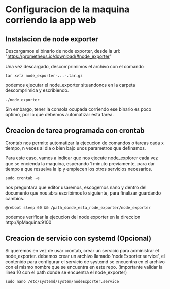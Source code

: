 # Configuracion de la maquina corriendo la app web

## Instalacion de node exporter
Descargamos el binario de node exporter, desde la url:
"https://prometheus.io/download/#node_exporter"

Una vez descargado, descomprimimos el archivo con el comando 

```
tar xvfz node_exporter-...-.tar.gz
```
podemos ejecutar el node_exporter situandonos en la carpeta descomprimida
y escribiendo. 

```
./node_exporter
```

Sin embargo, tener la consola ocupada corriendo ese binario es poco optimo,
por lo que debemos automatizar esta tarea.

## Creacion de tarea programada con crontab

Crontab nos permite automatizar la ejecucion de comandos o tareas cada x tiempo,
n veces al dia o bien bajo unos parametros que definamos.

Para este caso, vamos a indicar que nos ejecute node_explorer cada vez que se encienda la
maquina, esperando 1 minuto previamente, para dar tiempo a que resuelva la ip y empiecen 
los otros servicios necesarios.


```
sudo crontab -e
```

nos preguntara que editor usaremos, escogemos nano y dentro del documento que nos abra
escribimos lo siguiente, para finalizar guardando cambios.
```
@reboot sleep 60 && /path_donde_esta_node_exporter/node_exporter
```

podemos verificar la ejecucion del node exporter en la direccion http://ipMaquina:9100

## Creacion de servicio con systemd (Opcional)

Si queremos en vez de usar crontab, crear un servicio para administrar el node_exporter.
debemos crear un archivo llamado 'nodeExporter.service', el contenido para configurar el
servicio de systemd se encuentra en el archivo con el mismo nombre que se encuentra en 
este repo. (importante validar la linea 10 con el path donde se encuentra el 
node_exporter)

```
sudo nano /etc/systemd/system/nodeExporter.service
```